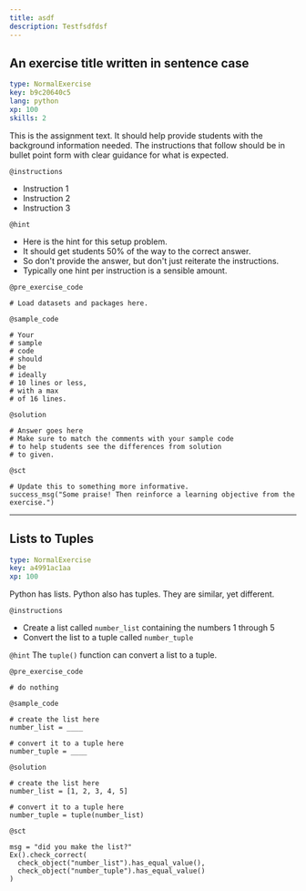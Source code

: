 ```yaml
---
title: asdf
description: Testfsdfdsf
---
```


## An exercise title written in sentence case

```yaml
type: NormalExercise
key: b9c20640c5
lang: python
xp: 100
skills: 2
```

This is the assignment text. It should help provide students with the background information needed.
The instructions that follow should be in bullet point form with clear guidance for what is expected.

`@instructions`
- Instruction 1
- Instruction 2
- Instruction 3

`@hint`
- Here is the hint for this setup problem. 
- It should get students 50% of the way to the correct answer.
- So don't provide the answer, but don't just reiterate the instructions.
- Typically one hint per instruction is a sensible amount.

`@pre_exercise_code`
```{python}
# Load datasets and packages here.
```

`@sample_code`
```{python}
# Your
# sample
# code
# should
# be
# ideally
# 10 lines or less,
# with a max
# of 16 lines.
```

`@solution`
```{python}
# Answer goes here
# Make sure to match the comments with your sample code
# to help students see the differences from solution
# to given.
```

`@sct`
```{python}
# Update this to something more informative.
success_msg("Some praise! Then reinforce a learning objective from the exercise.")
```

---

## Lists to Tuples

```yaml
type: NormalExercise
key: a4991ac1aa
xp: 100
```

Python has lists. Python also has tuples. They are similar, yet different.

`@instructions`
- Create a list called `number_list` containing the numbers 1 through 5
- Convert the list to a tuple called `number_tuple`

`@hint`
The `tuple()` function can convert a list to a tuple.

`@pre_exercise_code`
```{python}
# do nothing
```

`@sample_code`
```{python}
# create the list here
number_list = ____

# convert it to a tuple here
number_tuple = ____
```

`@solution`
```{python}
# create the list here
number_list = [1, 2, 3, 4, 5]

# convert it to a tuple here
number_tuple = tuple(number_list)
```

`@sct`
```{python}
msg = "did you make the list?"
Ex().check_correct(
  check_object("number_list").has_equal_value(),
  check_object("number_tuple").has_equal_value()
)
```

